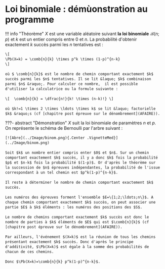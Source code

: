 # Loi binomiale : démùonstration au programme

!!! info "Théorème"
    $X$ est une variable aléatoire suivant **la loi binomiale** $\mathbf{\mathcal{B}}(n;p)$ et $k$ est un entier compris entre $0$ et $n$. La probabilité d'obtenir exactement $k$ succès parmi les $n$ tentatives est :

    \[
    \Pb(X=k) = \comb{n}{k} \times p^k \times (1-p)^{n-k}
    \]

    où $ \comb{n}{k}$ est le nombre de chemin comportant exactement $k$ succès parmi les $n$ tentatives. Il se lit &laquo; $k$ combinaison parmi $n$ &raquo;. Pour calculer ce nombre,  il est possible d'utiliser la calculatrice ou la formule suivante :

    \[  \comb{n}{k} = \dfrac{n!}{k! \times (n-k)!} \]

    où $k!=1 \times 2 \times \ldots \times k$ se lit &laquo; factorielle $k$ &raquo;s (cf [chapitre post épreuve sur le dénombrement](AFAIRE)).

???- abstract "Démonstration"
    $X$ suit la loi binomiale de paramètres $n$ et $p$. On représente le schéma de Bernoulli par l'arbre suivant :

    [![Abre](../Image/binom.png){.Center .VignetteMed}](../Image/binom.png)

    Soit $k$ un nombre entier compris enter $0$ et $n$. Sur un chemin comportant exactement $k$ succès, il y a donc $k$ fois la probabilité $p$ et $n-k$ fois la probabilité $(1-p)$. Or d'après le théorème sur la succession de $n$ épreuves indépendantes, la probabilité de l'issue correspondant à un tel chemin est $p^k(1-p)^{n-k}$.

    Il reste à déterminer le nombre de chemin comportant exactement $k$ succès.

    Les numéros des épreuves forment l'ensemble $E=\{1;2;\ldots;n\}$. A chaque chemin comportant exactement $k$ succès, on peut associer une partie $E$ à $k$ éléments : les numéros des positions des $S$.
    
    Le nombre de chemins comportant exactement $k$ succès est donc le nombre de parties à $k$ éléments de $E$ qui est $\comb{n}{k}$ (cf [chapitre post épreuve sur le dénombrement](AFAIRE)).

    Par ailleurs, l'événement $(X=k)$ est la réunion de tous les chemins présentant exactement $k$ succès. Donc d'après le principe d'additivité, $\Pb(X=k)$ est égale à la somme des probabilités de chacun de ces chemins.

    Donc $\Pb(X=k)=\comb{n}{k} p^k(1-p)^{n-k}$.